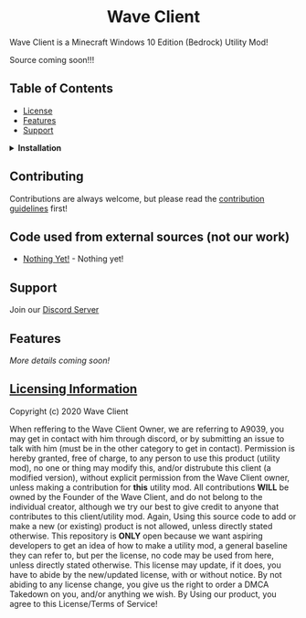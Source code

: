 <h1 align="center">Wave Client</h1>

Wave Client is a Minecraft Windows 10 Edition (Bedrock) Utility Mod!

Source coming soon!!!


## Table of Contents
- [License](#licensing-information)
- [Features](#features)
- [Support](#support)

<details><summary><b>Installation</b></summary>

1. Install the pre-requisites:

    [Download the Visual Studio C++ Redistributable](https://aka.ms/vs/16/release/VC_redist.x64.exe)

2. Open and Inject 

    Open the injector, when opened, press the inject button WHILE MC IS OPEN!
    All Done :)

</details>

## Contributing
Contributions are always welcome, but please read the [contribution guidelines](contributing.md) first!

## Code used from external sources (not our work)

- [Nothing Yet!](https://google.com) - Nothing yet!

## Support
Join our [Discord Server](https://discord.gg/3mdwjR)
## Features
*More details coming soon!*
## [Licensing Information](https://github.com/WaveClient//blob/master/README.md)

Copyright (c) 2020 Wave Client

When reffering to the Wave Client Owner, we are referring to A9039, you may get in contact with him through discord, or by submitting an issue to talk with him (must be in the other category to get in contact).
Permission is hereby granted, free of charge, to any person to use this product (utility mod), no one or thing may modify this, and/or distrubute this client (a modified version), without explicit permission from the Wave Client owner, unless making a contribution for **this** utility mod. 
All contributions **WILL** be owned by the Founder of the Wave Client, and do not belong to the individual creator, although we try our best to give credit to anyone that contributes to this client/utility mod. Again, Using this source code to add or make a new (or existing) product is not allowed, unless directly stated otherwise.
This repository is **ONLY** open because we want aspiring developers to get an idea of how to make a utility mod, a general baseline they can refer to, but per the license, no code may be used from here, unless directly stated otherwise.
This license may update, if it does, you have to abide by the new/updated license, with or without notice. By not abiding to any license change, you give us the right to order a DMCA Takedown on you, and/or anything we wish. By Using our product, you agree to this License/Terms of Service!

